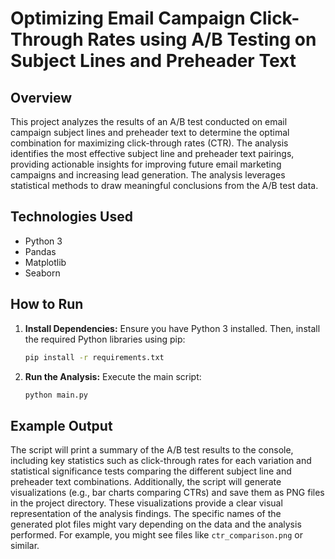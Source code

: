 # Optimizing Email Campaign Click-Through Rates using A/B Testing on Subject Lines and Preheader Text

## Overview

This project analyzes the results of an A/B test conducted on email campaign subject lines and preheader text to determine the optimal combination for maximizing click-through rates (CTR).  The analysis identifies the most effective subject line and preheader text pairings, providing actionable insights for improving future email marketing campaigns and increasing lead generation.  The analysis leverages statistical methods to draw meaningful conclusions from the A/B test data.

## Technologies Used

* Python 3
* Pandas
* Matplotlib
* Seaborn

## How to Run

1. **Install Dependencies:**  Ensure you have Python 3 installed.  Then, install the required Python libraries using pip:

   ```bash
   pip install -r requirements.txt
   ```

2. **Run the Analysis:** Execute the main script:

   ```bash
   python main.py
   ```

## Example Output

The script will print a summary of the A/B test results to the console, including key statistics such as click-through rates for each variation and statistical significance tests comparing the different subject line and preheader text combinations.  Additionally, the script will generate visualizations (e.g., bar charts comparing CTRs) and save them as PNG files in the project directory.  These visualizations provide a clear visual representation of the analysis findings.  The specific names of the generated plot files might vary depending on the data and the analysis performed.  For example, you might see files like `ctr_comparison.png` or similar.